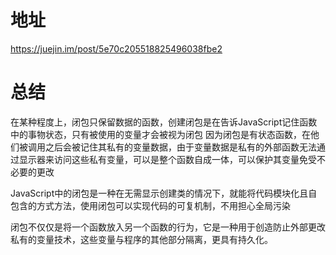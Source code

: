 # 地址
https://juejin.im/post/5e70c205518825496038fbe2

# 总结

在某种程度上，闭包只保留数据的函数，创建闭包是在告诉JavaScript记住函数中的事物状态，只有被使用的变量才会被视为闭包
因为闭包是有状态函数，在他们被调用之后会被记住其私有的变量数据，由于变量数据是私有的外部函数无法通过显示器来访问这些私有变量，可以是整个函数自成一体，可以保护其变量免受不必要的更改

JavaScript中的闭包是一种在无需显示创建类的情况下，就能将代码模块化且自包含的方式方法，使用闭包可以实现代码的可复机制，不用担心全局污染

闭包不仅仅是将一个函数放入另一个函数的行为，它是一种用于创造防止外部更改私有的变量技术，这些变量与程序的其他部分隔离，更具有持久化。